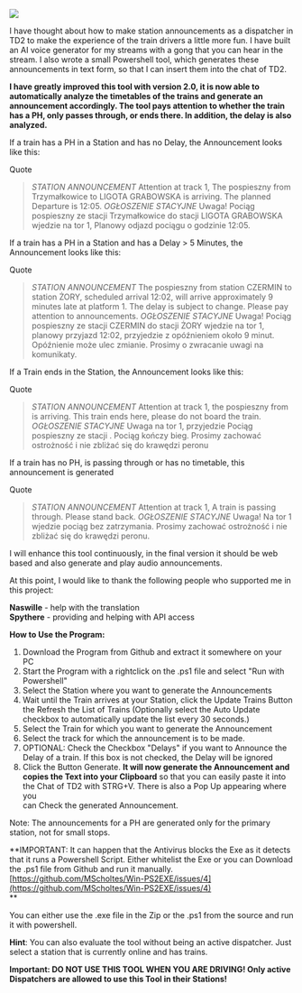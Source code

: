 
![](https://i.imgur.com/diyYV3f.png)

I have thought about how to make station announcements as a dispatcher in TD2 to make the experience of the train drivers a little more fun. I have built an AI voice generator for my streams with a gong that you can hear in the stream. I also wrote a small Powershell tool, which generates these announcements in text form, so that I can insert them into the chat of TD2.  
  
**I have greatly improved this tool with version 2.0, it is now able to automatically analyze the timetables of the trains and generate an announcement accordingly. The tool pays attention to whether the train has a PH, only passes through, or ends there. In addition, the delay is also analyzed.**  
  
If a train has a PH in a Station and has no Delay, the Announcement looks like this:  
  

Quote

> *STATION ANNOUNCEMENT* Attention at track 1, The pospieszny from Trzymałkowice to LIGOTA GRABOWSKA is arriving. The planned Departure is 12:05. *OGŁOSZENIE STACYJNE* Uwaga! Pociąg pospieszny ze stacji Trzymałkowice do stacji LIGOTA GRABOWSKA wjedzie na tor 1, Planowy odjazd pociągu o godzinie 12:05.

  
If a train has a PH in a Station and has a Delay > 5 Minutes, the Announcement looks like this:  
  

Quote

> *STATION ANNOUNCEMENT* The pospieszny from station CZERMIN to station ŻORY, scheduled arrival 12:02, will arrive approximately 9 minutes late at platform 1. The delay is subject to change. Please pay attention to announcements. *OGŁOSZENIE STACYJNE* Uwaga! Pociąg pospieszny ze stacji CZERMIN do stacji ŻORY wjedzie na tor 1, planowy przyjazd 12:02, przyjedzie z opóźnieniem około 9 minut. Opóźnienie może ulec zmianie. Prosimy o zwracanie uwagi na komunikaty.

  
If a Train ends in the Station, the Announcement looks like this:  
  

Quote

> *STATION ANNOUNCEMENT* Attention at track 1, the pospieszny from is arriving. This train ends here, please do not board the train. *OGŁOSZENIE STACYJNE* Uwaga na tor 1, przyjedzie Pociąg pospieszny ze stacji . Pociąg kończy bieg. Prosimy zachować ostrożność i nie zbliżać się do krawędzi peronu

  
If a train has no PH, is passing through or has no timetable, this announcement is generated  
  

Quote

> *STATION ANNOUNCEMENT* Attention at track 1, A train is passing through. Please stand back. *OGŁOSZENIE STACYJNE* Uwaga! Na tor 1 wjedzie pociąg bez zatrzymania. Prosimy zachować ostrożność i nie zbliżać się do krawędzi peronu.

  
I will enhance this tool continuously, in the final version it should be web based and also generate and play audio announcements.  
  
  
At this point, I would like to thank the following people who supported me in this project:  
  
**Naswille** - help with the translation  
**Spythere** - providing and helping with API access  
  
  
**How to Use the Program:**  
1. Download the Program from Github and extract it somewhere on your PC  
2. Start the Program with a rightclick on the .ps1 file and select "Run with Powershell"  
3. Select the Station where you want to generate the Announcements  
4. Wait until the Train arrives at your Station, click the Update Trains Button the Refresh the List of Trains (Optionally select the Auto Update checkbox to automatically update the list every 30 seconds.)  
5. Select the Train for which you want to generate the Announcement  
6. Select the track for which the announcement is to be made.  
7. OPTIONAL: Check the Checkbox "Delays" if you want to Announce the Delay of a train. If this box is not checked, the Delay will be ignored  
8. Click the Button Generate. **It will now generate the Announcement and copies the Text into your Clipboard** so that you can easily paste it into the Chat of TD2 with STRG+V. There is also a Pop Up appearing where you  
can Check the generated Announcement.  
  
Note: The announcements for a PH are generated only for the primary station, not for small stops.  

**IMPORTANT: It can happen that the Antivirus blocks the Exe as it detects that it runs a Powershell Script. Either whitelist the Exe or you can Download the .ps1 file from Github and run it manually.  [https://github.com/MScholtes/Win-PS2EXE/issues/4](https://github.com/MScholtes/Win-PS2EXE/issues/4)  
**

You can either use the .exe file in the Zip or the .ps1 from the source and run it with powershell.  
  
**Hint**: You can also evaluate the tool without being an active dispatcher. Just select a station that is currently online and has trains.  
  
  
**Important: DO NOT USE THIS TOOL WHEN YOU ARE DRIVING! Only active Dispatchers are allowed to use this Tool in their Stations!**

